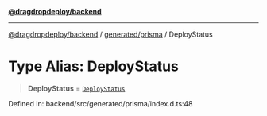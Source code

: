 [**@dragdropdeploy/backend**](../../../README.md)

***

[@dragdropdeploy/backend](../../../README.md) / [generated/prisma](../README.md) / DeployStatus

# Type Alias: DeployStatus

> **DeployStatus** = [`DeployStatus`](../namespaces/$Enums/type-aliases/DeployStatus.md)

Defined in: backend/src/generated/prisma/index.d.ts:48
